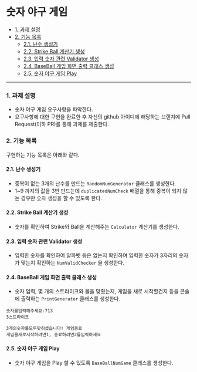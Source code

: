 # 숫자 야구 게임

- [1. 과제 설명](#1-과제-설명)
- [2. 기능 목록](#2-기능목록)
    - [2.1. 난수 생성기](#21-난수-생성기-생성)
    - [2.2. Strike Ball 계산기 생성](#22-Strike-Ball-계산기-생성)
    - [2.3. 입력 숫자 관련 Validator 생성](#23-입력-숫자-관련-Validator-생성)
    - [2.4. BaseBall 게임 화면 출력 클래스 생성](#24-화면-출력기-생성)
    - [2.5. 숫자 야구 게임 Play](#25-숫자-야구-게임-생성)

---

### 1. 과제 설명

* 숫자 야구 게임 요구사항을 파악한다.
* 요구사항에 대한 구현을 완료한 후 자신의 github 아이디에 해당하는 브랜치에 Pull Request(이하 PR)를 통해 과제를 제출한다.

### 2. 기능 목록

구현하는 기능 목록은 아래와 같다.

#### 2.1. 난수 생성기

- 중복이 없는 3개의 난수를 만드는 `RandomNumGenerator` 클래스를 생성한다.
- 1~9 까지의 값을 3번 만드는데 `duplicatedNumCheck` 배열을 통해 중복이 되지 않는 경우만 숫자 생성을 할 수 있도록 한다.

#### 2.2. Strike Ball 계산기 생성

- 숫자를 확인하여 Strike와 Ball을 계산해주는 `Calculator` 계산기를 생성한다.

#### 2.3. 입력 숫자 관련 Validator 생성

- 입력한 숫자를 확인하여 알파벳 등은 없는지 확인하며 입력한 숫자가 3자리의 숫자가 맞는지 확인하는 `NumValidChecker` 을 생성한다. 

#### 2.4. BaseBall 게임 화면 출력 클래스 생성

- 숫자 입력, 몇 개의 스트라이크와 볼을 맞췄는지, 게임을 새로 시작할건지 등을 콘솔에 출력하는 `PrintGenerator` 클래스를 생성한다. 

```console
숫자를입력해주세요:713
3스트라이크

3개의숫자를모두맞히셨습니다! 게임종료
게임을새로시작하려면1, 종료하려면2를입력하세요
```

#### 2.5. 숫자 야구 게임 Play 

- 숫자 야구 게임을 Play 할 수 있도록 `BaseBallNumGame` 클래스를 생성한다.
